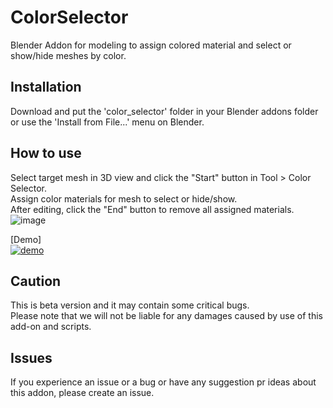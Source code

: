 # ColorSelector
Blender Addon for modeling to assign colored material and select or show/hide meshes by color.

## Installation
Download and put the 'color_selector' folder in your Blender addons folder or use the 'Install from File...' menu on Blender.

## How to use
Select target mesh in 3D view and click the "Start" button in Tool > Color Selector.\
Assign color materials for mesh to select or hide/show.\
After editing, click the "End" button to remove all assigned materials.\
![image](https://user-images.githubusercontent.com/47211856/173196523-79702a90-bef0-4503-9555-51d0352a25e5.png)

[Demo]\
[![demo](https://img.youtube.com/vi/0BghN9ZUZWw/0.jpg)](https://www.youtube.com/watch?v=0BghN9ZUZWw)

## Caution
This is beta version and it may contain some critical bugs. \
Please note that we will not be liable for any damages caused by use of this add-on and scripts.

## Issues
If you experience an issue or a bug or have any suggestion pr ideas about this addon, please create an issue.

